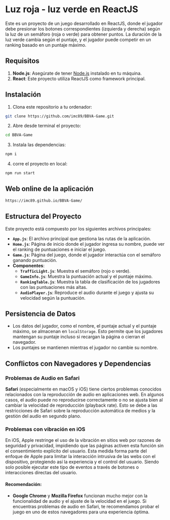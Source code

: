 
# Luz roja - luz verde en ReactJS
Este es un proyecto de un juego desarrollado en ReactJS, donde el jugador debe presionar los botones correspondientes (izquierda y derecha) según la luz de un semáforo (roja o verde) para obtener puntos. La duración de la luz verde cambia según el puntaje, y el jugador puede competir en un ranking basado en un puntaje máximo.

## Requisitos
1. **Node.js**: Asegúrate de tener [Node.js](https://nodejs.org/) instalado en tu máquina.
2. **React**: Este proyecto utiliza ReactJS como framework principal.

## Instalación
1. Clona este repositorio a tu ordenador:
```bash
git clone https://github.com/imc89/BBVA-Game.git
```
2. Abre desde terminal el proyecto:
```bash
cd BBVA-Game
```
3. Instala las dependencias:
```bash
npm i 
```
4. corre el proyecto en local:
```bash
npm run start 
```

## Web online de la aplicación
```bash
https://imc89.github.io/BBVA-Game/ 
```

## Estructura del Proyecto
Este proyecto está compuesto por los siguientes archivos principales:

- **`App.js`**: El archivo principal que gestiona las rutas de la aplicación.
- **`Home.js`**: Página de inicio donde el jugador ingresa su nombre, puede ver el ranking de puntuaciones e iniciar el juego.
- **`Game.js`**: Página del juego, donde el jugador interactúa con el semáforo ganando puntuación.
- **Componentes**:
  - **`TrafficLight.js`**: Muestra el semáforo (rojo o verde).
  - **`GameInfo.js`**: Muestra la puntuación actual y el puntaje máximo.
  - **`RankingTable.js`**: Muestra la tabla de clasificación de los jugadores con las puntuaciones más altas.
  - **`AudioPlayer.js`**: Reproduce el audio durante el juego y ajusta su velocidad según la puntuación.

## Persistencia de Datos
- Los datos del jugador, como el nombre, el puntaje actual y el puntaje máximo, se almacenan en `localStorage`. Esto permite que los jugadores mantengan su puntaje incluso si recargan la página o cierran el navegador.
- Los puntajes se mantienen mientras el jugador no cambie su nombre.

## Conflictos con Navegadores y Dependencias
### Problemas de Audio en Safari
**Safari** (especialmente en macOS y iOS) tiene ciertos problemas conocidos relacionados con la reproducción de audio en aplicaciones web. En algunos casos, el audio puede no reproducirse correctamente o no se ajusta bien al cambiar la velocidad de reproducción (playback rate). Esto se debe a las restricciones de Safari sobre la reproducción automática de medios y la gestión del audio en segundo plano.
### Problemas con vibración en iOS 
En iOS, Apple restringe el uso de la vibración en sitios web por razones de seguridad y privacidad, impidiendo que las páginas activen esta función sin el consentimiento explícito del usuario. Esta medida forma parte del enfoque de Apple para limitar la interacción intrusiva de las webs con el dispositivo, protegiendo así la experiencia y el control del usuario. Siendo solo posible ejecutar este tipo de eventos a través de botones o interacciones directas del usuario.

#### Recomendación:
- **Google Chrome** y **Mozilla Firefox** funcionan mucho mejor con la funcionalidad de audio y el ajuste de la velocidad en el juego. Si encuentras problemas de audio en Safari, te recomendamos probar el juego en uno de estos navegadores para una experiencia óptima.
